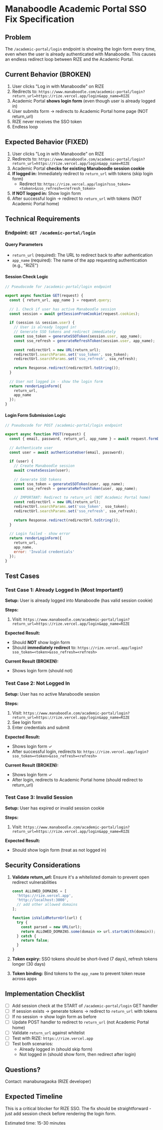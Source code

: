 # Manaboodle Academic Portal SSO Fix Specification

## Problem
The `/academic-portal/login` endpoint is showing the login form every time, even when the user is already authenticated with Manaboodle. This causes an endless redirect loop between RIZE and the Academic Portal.

## Current Behavior (BROKEN)
1. User clicks "Log in with Manaboodle" on RIZE
2. Redirects to: `https://www.manaboodle.com/academic-portal/login?return_url=https://rize.vercel.app/login&app_name=RIZE`
3. Academic Portal **shows login form** (even though user is already logged in)
4. User submits form → redirects to Academic Portal home page (NOT return_url)
5. RIZE never receives the SSO token
6. Endless loop

## Expected Behavior (FIXED)
1. User clicks "Log in with Manaboodle" on RIZE
2. Redirects to: `https://www.manaboodle.com/academic-portal/login?return_url=https://rize.vercel.app/login&app_name=RIZE`
3. Academic Portal **checks for existing Manaboodle session cookie**
4. **If logged in:** Immediately redirect to `return_url` with tokens (skip login form)
   - Redirect to: `https://rize.vercel.app/login?sso_token=<token>&sso_refresh=<refresh_token>`
5. **If NOT logged in:** Show login form
6. After successful login → redirect to `return_url` with tokens (NOT Academic Portal home)

## Technical Requirements

### Endpoint: `GET /academic-portal/login`

#### Query Parameters
- `return_url` (required): The URL to redirect back to after authentication
- `app_name` (required): The name of the app requesting authentication (e.g., "RIZE")

#### Session Check Logic
```javascript
// Pseudocode for /academic-portal/login endpoint

export async function GET(request) {
  const { return_url, app_name } = request.query;
  
  // 1. Check if user has active Manaboodle session
  const session = await getSessionFromCookie(request.cookies);
  
  if (session && session.user) {
    // User is already logged in!
    // Generate SSO tokens and redirect immediately
    const sso_token = generateSSOToken(session.user, app_name);
    const sso_refresh = generateRefreshToken(session.user, app_name);
    
    const redirectUrl = new URL(return_url);
    redirectUrl.searchParams.set('sso_token', sso_token);
    redirectUrl.searchParams.set('sso_refresh', sso_refresh);
    
    return Response.redirect(redirectUrl.toString());
  }
  
  // User not logged in - show the login form
  return renderLoginForm({
    return_url,
    app_name
  });
}
```

#### Login Form Submission Logic
```javascript
// Pseudocode for POST /academic-portal/login endpoint

export async function POST(request) {
  const { email, password, return_url, app_name } = await request.formData();
  
  // Authenticate user
  const user = await authenticateUser(email, password);
  
  if (user) {
    // Create Manaboodle session
    await createSession(user);
    
    // Generate SSO tokens
    const sso_token = generateSSOToken(user, app_name);
    const sso_refresh = generateRefreshToken(user, app_name);
    
    // IMPORTANT: Redirect to return_url (NOT Academic Portal home)
    const redirectUrl = new URL(return_url);
    redirectUrl.searchParams.set('sso_token', sso_token);
    redirectUrl.searchParams.set('sso_refresh', sso_refresh);
    
    return Response.redirect(redirectUrl.toString());
  }
  
  // Login failed - show error
  return renderLoginForm({
    return_url,
    app_name,
    error: 'Invalid credentials'
  });
}
```

## Test Cases

### Test Case 1: Already Logged In (Most Important!)
**Setup:** User is already logged into Manaboodle (has valid session cookie)

**Steps:**
1. Visit: `https://www.manaboodle.com/academic-portal/login?return_url=https://rize.vercel.app/login&app_name=RIZE`

**Expected Result:**
- Should **NOT** show login form
- Should **immediately redirect** to: `https://rize.vercel.app/login?sso_token=<token>&sso_refresh=<refresh>`

**Current Result (BROKEN):**
- Shows login form (should not)

### Test Case 2: Not Logged In
**Setup:** User has no active Manaboodle session

**Steps:**
1. Visit: `https://www.manaboodle.com/academic-portal/login?return_url=https://rize.vercel.app/login&app_name=RIZE`
2. See login form
3. Enter credentials and submit

**Expected Result:**
- Shows login form ✓
- After successful login, redirects to: `https://rize.vercel.app/login?sso_token=<token>&sso_refresh=<refresh>`

**Current Result (BROKEN):**
- Shows login form ✓
- After login, redirects to Academic Portal home (should redirect to return_url)

### Test Case 3: Invalid Session
**Setup:** User has expired or invalid session cookie

**Steps:**
1. Visit: `https://www.manaboodle.com/academic-portal/login?return_url=https://rize.vercel.app/login&app_name=RIZE`

**Expected Result:**
- Should show login form (treat as not logged in)

## Security Considerations

1. **Validate return_url:** Ensure it's a whitelisted domain to prevent open redirect vulnerabilities
   ```javascript
   const ALLOWED_DOMAINS = [
     'https://rize.vercel.app',
     'http://localhost:3000',
     // add other allowed domains
   ];
   
   function isValidReturnUrl(url) {
     try {
       const parsed = new URL(url);
       return ALLOWED_DOMAINS.some(domain => url.startsWith(domain));
     } catch {
       return false;
     }
   }
   ```

2. **Token expiry:** SSO tokens should be short-lived (7 days), refresh tokens longer (30 days)

3. **Token binding:** Bind tokens to the `app_name` to prevent token reuse across apps

## Implementation Checklist

- [ ] Add session check at the START of `/academic-portal/login` GET handler
- [ ] If session exists → generate tokens → redirect to `return_url` with tokens
- [ ] If no session → show login form as before
- [ ] Update POST handler to redirect to `return_url` (not Academic Portal home)
- [ ] Validate `return_url` against whitelist
- [ ] Test with RIZE: `https://rize.vercel.app`
- [ ] Test both scenarios:
  - Already logged in (should skip form)
  - Not logged in (should show form, then redirect after login)

## Questions?

Contact: manabunagaoka (RIZE developer)

## Expected Timeline

This is a critical blocker for RIZE SSO. The fix should be straightforward - just add session check before rendering the login form.

Estimated time: 15-30 minutes
